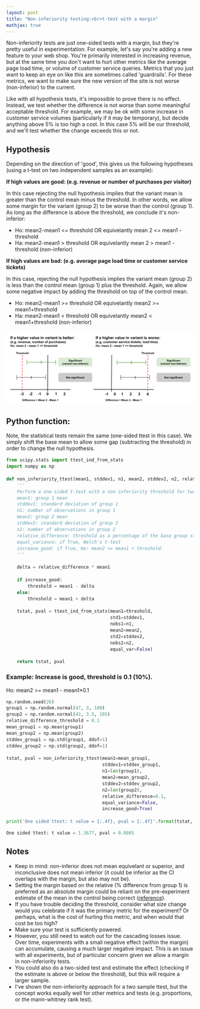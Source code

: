 ```yaml
---
layout: post
title: "Non-inferiority testing:<br>t-test with a margin"
mathjax: true
---
```


Non-inferiority tests are just one-sided tests with a margin, but they're pretty useful in experimentation. For example, let's say you're adding a new feature to your web shop. You're primarily interested in increasing revenue, but at the same time you don't want to hurt other metrics like the average page load time, or volume of customer service queries. Metrics that you just want to keep an eye on like this are sometimes called 'guardrails'. For these metrics, we want to make sure the new version of the site is not worse (non-inferior) to the current.

Like with all hypothesis tests, it's impossible to prove there is no effect. Instead, we test whether the difference is not worse than some meaningful acceptable threshold. For example, we may be ok with some increase in customer service volumes (particularly if it may be temporary), but decide anything above 5% is too high a cost. In this case 5% will be our threshold, and we'll test whether the change exceeds this or not. 

## Hypothesis

 Depending on the direction of 'good', this gives us the following hypotheses (using a t-test on two independent samples as an example):

**If high values are good: (e.g. revenue or number of purchases per visitor)**

In this case rejecting the null hypothesis implies that the variant mean is greater than the control mean minus the threshold. In other words, we allow some margin for the variant (group 2) to be worse than the control (group 1). As long as the difference is above the threshold, we conclude it's non-inferior:

- Ho: mean2-mean1 <= threshold OR equivelantly mean 2 <= mean1 - threshold
- Ha: mean2-mean1 > threshold OR equivelantly mean 2 > mean1 - threshold (non-inferior)

**If high values are bad: (e.g. average page load time or customer service tickets)**

In this case, rejecting the null hypothesis implies the variant mean (group 2) is less than the control mean (group 1) plus the threshold. Again, we allow some negative impact by adding the threshold on top of the control mean.

- Ho: mean2-mean1 >= threshold OR equivelantly mean2 >= mean1+threshold 
- Ha: mean2-mean1 < threshold OR equivelantly mean2 < mean1+threshold  (non-inferior)

![Non inferiority example](/assets/non_inferiority.png)
<br>

## Python function:

Note, the statistical tests remain the same (one-sided ttest in this case). We simply shift the base mean to allow some gap (subtracting the threshold) in order to change the null hypothesis.

```python
from scipy.stats import ttest_ind_from_stats
import numpy as np

def non_inferiority_ttest(mean1, stddev1, n1, mean2, stddev2, n2, relative_difference, equal_variance=False, increase_good=True):
    '''
    Perform a one-sided t-test with a non-inferiority threshold for two independent samples.
    mean1: group 1 mean
    stddev1: standard deviation of group 1
    n1: number of observations in group 1
    mean2: group 2 mean
    stddev2: standard deviation of group 2
    n2: number of observations in group 2
    relative_difference: threshold as a percentage of the base group statistic (e.g. 0.1=10% difference)
    equal_variance: if True, Welch's t-test
    increase_good: if True, Ho: mean2 <= mean1 + threshold.
    '''
    
    delta = relative_difference * mean1

    if increase_good:
        threshold = mean1 - delta
    else:
        threshold = mean1 + delta

    tstat, pval = ttest_ind_from_stats(mean1=threshold, 
                                       std1=stddev1, 
                                       nobs1=n1, 
                                       mean2=mean2, 
                                       std2=stddev2, 
                                       nobs2=n2, 
                                       equal_var=False)
    
    return tstat, pval

```

### Example: Increase is good, threshold is 0.1 (10%). 

Ho: mean2 >= mean1 - mean1*0.1 

```python
np.random.seed(26)
group1 = np.random.normal(47, 3, 100)
group2 = np.random.normal(42, 3.5, 105)
relative_difference_threshold = 0.1
mean_group1 = np.mean(group1)
mean_group2 = np.mean(group2)
stddev_group1 = np.std(group1, ddof=1)
stddev_group2 = np.std(group2, ddof=1)

tstat, pval = non_inferiority_ttest(mean1=mean_group1,
                                    stddev1=stddev_group1, 
                                    n1=len(group1), 
                                    mean2=mean_group2, 
                                    stddev2=stddev_group2, 
                                    n2=len(group2), 
                                    relative_difference=0.1, 
                                    equal_variance=False, 
                                    increase_good=True)

print('One sided ttest: t value = {:.4f}, pval = {:.4f}'.format(tstat, pval/2.0))
```
```python
One sided ttest: t value = 1.3677, pval = 0.0865
```

## Notes
- Keep in mind: non-inferior does not mean equivelant or superior, and inconclusive does not mean inferior (it could be inferior as the CI overlaps with the margin, but also may not be).
- Setting the margin based on the relative (% difference from group 1) is preferred as an absolute margin could be reliant on the pre-experiment estimate of the mean in the control being correct ([reference](https://www.sciencedirect.com/science/article/pii/S0735109717379275)).
- If you have trouble deciding the threshold, consider what size change would you celebrate if it was the primary metric for the experiment? Or perhaps, what is the cost of hurting this metric, and when would that cost be too high?
- Make sure your test is sufficiently powered.
- However, you still need to watch out for the cascading losses issue. Over time, experiments with a small negative effect (within the margin) can accumulate, causing a much larger negative impact. This is an issue with all experiments, but of particular concern given we allow a margin in non-inferiority tests.
- You could also do a two-sided test and estimate the effect (checking if the estimate is above or below the threshold), but this will require a larger sample. 
- I've shown the non-inferiority approach for a two sample ttest, but the concept works equally well for other metrics and tests (e.g. proportions, or the mann-whitney rank test).
